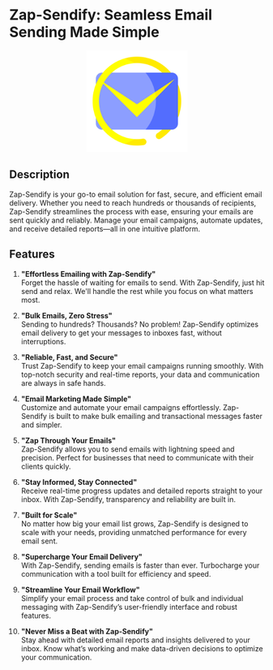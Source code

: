 # Zap-Sendify: Seamless Email Sending Made Simple

<p align="center">
  <img src="./public/zap-sendify.svg" alt="Zap-Sendify Logo" width="200"/>
</p>

## Description

Zap-Sendify is your go-to email solution for fast, secure, and efficient email delivery. Whether you need to reach hundreds or thousands of recipients, Zap-Sendify streamlines the process with ease, ensuring your emails are sent quickly and reliably. Manage your email campaigns, automate updates, and receive detailed reports—all in one intuitive platform.

## Features

1. **"Effortless Emailing with Zap-Sendify"**  
   Forget the hassle of waiting for emails to send. With Zap-Sendify, just hit send and relax. We'll handle the rest while you focus on what matters most.

2. **"Bulk Emails, Zero Stress"**  
   Sending to hundreds? Thousands? No problem! Zap-Sendify optimizes email delivery to get your messages to inboxes fast, without interruptions.

3. **"Reliable, Fast, and Secure"**  
   Trust Zap-Sendify to keep your email campaigns running smoothly. With top-notch security and real-time reports, your data and communication are always in safe hands.

4. **"Email Marketing Made Simple"**  
   Customize and automate your email campaigns effortlessly. Zap-Sendify is built to make bulk emailing and transactional messages faster and simpler.

5. **"Zap Through Your Emails"**  
   Zap-Sendify allows you to send emails with lightning speed and precision. Perfect for businesses that need to communicate with their clients quickly.

6. **"Stay Informed, Stay Connected"**  
   Receive real-time progress updates and detailed reports straight to your inbox. With Zap-Sendify, transparency and reliability are built in.

7. **"Built for Scale"**  
   No matter how big your email list grows, Zap-Sendify is designed to scale with your needs, providing unmatched performance for every email sent.

8. **"Supercharge Your Email Delivery"**  
   With Zap-Sendify, sending emails is faster than ever. Turbocharge your communication with a tool built for efficiency and speed.

9. **"Streamline Your Email Workflow"**  
   Simplify your email process and take control of bulk and individual messaging with Zap-Sendify’s user-friendly interface and robust features.

10. **"Never Miss a Beat with Zap-Sendify"**  
    Stay ahead with detailed email reports and insights delivered to your inbox. Know what’s working and make data-driven decisions to optimize your communication.

